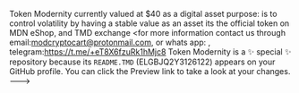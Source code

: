 Token Modernity
currently valued at $40 as a digital asset
 purpose: is to control volatility by having a stable value as an asset
 its the official token on MDN eShop, and TMD exchange
<for more information contact us through email:modcryptocart@protonmail.com, or whats app: , telegram:https://t.me/+eT8X6fzuRk1hMjc8
Token Modernity  is a ✨ special ✨ repository because its `README.TMD` (ELGBJQ2Y3126122) appears on your GitHub profile.
You can click the Preview link to take a look at your changes.
--->
